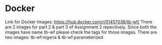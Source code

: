 # Docker
Link for Docker Images: https://hub.docker.com/r/01457038/tb-wf/
There are 2 images for part 2 & part 3 of Assignment 2 repectively. 
Since both the images have name tb-wf please check the tags for those images. 
There are two images: tb-wf:nigeria & tb-wf:parameterized




